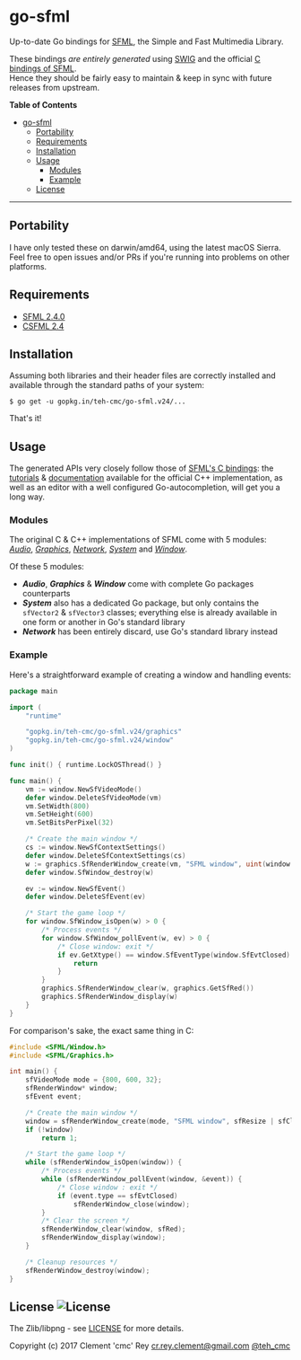 # go-sfml

Up-to-date Go bindings for [SFML](http://www.sfml-dev.org), the Simple and Fast Multimedia Library.

These bindings *are entirely generated* using [SWIG](http://www.swig.org/) and the official [C bindings of SFML](https://www.sfml-dev.org/download/csfml/).  
Hence they should be fairly easy to maintain & keep in sync with future releases from upstream.

<!-- START doctoc generated TOC please keep comment here to allow auto update -->
<!-- DON'T EDIT THIS SECTION, INSTEAD RE-RUN doctoc TO UPDATE -->

**Table of Contents**
- [go-sfml](#go-sfml)
  - [Portability](#portability)
  - [Requirements](#requirements)
  - [Installation](#installation)
  - [Usage](#usage)
    - [Modules](#modules)
    - [Example](#example)
  - [License](#license-)

<!-- END doctoc generated TOC please keep comment here to allow auto update -->

---

## Portability

I have only tested these on darwin/amd64, using the latest macOS Sierra.  
Feel free to open issues and/or PRs if you're running into problems on other platforms.

## Requirements

- [SFML 2.4.0](https://www.sfml-dev.org/download/sfml/2.4.0)
- [CSFML 2.4](https://www.sfml-dev.org/download/csfml/)

## Installation

Assuming both libraries and their header files are correctly installed and available through the standard paths of your system:
```
$ go get -u gopkg.in/teh-cmc/go-sfml.v24/...
```

That's it!

## Usage

The generated APIs very closely follow those of [SFML's C bindings](https://www.sfml-dev.org/download/csfml/): the [tutorials](http://www.sfml-dev.org/tutorials/) & [documentation](http://www.sfml-dev.org/documentation/) available for the official C++ implementation, as well as an editor with a well configured Go-autocompletion, will get you a long way.

### Modules

The original C & C++ implementations of SFML come with 5 modules: [*Audio*](https://www.sfml-dev.org/documentation/2.4.0/group__audio.php), [*Graphics*](https://www.sfml-dev.org/documentation/2.4.0/group__graphics.php), [*Network*](https://www.sfml-dev.org/documentation/2.4.0/group__network.php), [*System*](https://www.sfml-dev.org/documentation/2.4.0/group__system.php) and [*Window*](https://www.sfml-dev.org/documentation/2.4.0/group__window.php).

Of these 5 modules:
- ***Audio***, ***Graphics*** & ***Window*** come with complete Go packages counterparts
- ***System*** also has a dedicated Go package, but only contains the `sfVector2` & `sfVector3` classes; everything else is already available in one form or another in Go's standard library
- ***Network*** has been entirely discard, use Go's standard library instead

### Example

Here's a straightforward example of creating a window and handling events:
```Go
package main

import (
	"runtime"

	"gopkg.in/teh-cmc/go-sfml.v24/graphics"
	"gopkg.in/teh-cmc/go-sfml.v24/window"
)

func init() { runtime.LockOSThread() }

func main() {
	vm := window.NewSfVideoMode()
	defer window.DeleteSfVideoMode(vm)
	vm.SetWidth(800)
	vm.SetHeight(600)
	vm.SetBitsPerPixel(32)

	/* Create the main window */
	cs := window.NewSfContextSettings()
	defer window.DeleteSfContextSettings(cs)
	w := graphics.SfRenderWindow_create(vm, "SFML window", uint(window.SfResize|window.SfClose), cs)
	defer window.SfWindow_destroy(w)

	ev := window.NewSfEvent()
	defer window.DeleteSfEvent(ev)

	/* Start the game loop */
	for window.SfWindow_isOpen(w) > 0 {
		/* Process events */
		for window.SfWindow_pollEvent(w, ev) > 0 {
			/* Close window: exit */
			if ev.GetXtype() == window.SfEventType(window.SfEvtClosed) {
				return
			}
		}
		graphics.SfRenderWindow_clear(w, graphics.GetSfRed())
		graphics.SfRenderWindow_display(w)
	}
}
```

For comparison's sake, the exact same thing in C:
```C
#include <SFML/Window.h>
#include <SFML/Graphics.h>

int main() {
    sfVideoMode mode = {800, 600, 32};
    sfRenderWindow* window;
    sfEvent event;

    /* Create the main window */
    window = sfRenderWindow_create(mode, "SFML window", sfResize | sfClose, NULL);
    if (!window)
        return 1;

    /* Start the game loop */
    while (sfRenderWindow_isOpen(window)) {
        /* Process events */
        while (sfRenderWindow_pollEvent(window, &event)) {
            /* Close window : exit */
            if (event.type == sfEvtClosed)
                sfRenderWindow_close(window);
        }
        /* Clear the screen */
        sfRenderWindow_clear(window, sfRed);
        sfRenderWindow_display(window);
    }

    /* Cleanup resources */
    sfRenderWindow_destroy(window);
}
```

## License ![License](https://img.shields.io/badge/license-Zlib-blue.svg?style=plastic)

The Zlib/libpng - see [LICENSE](./LICENSE) for more details.

Copyright (c) 2017	Clement 'cmc' Rey	<cr.rey.clement@gmail.com> [@teh_cmc](https://twitter.com/teh_cmc)
